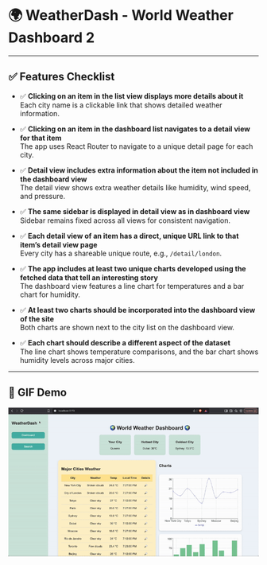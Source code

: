 # 🌍 WeatherDash - World Weather Dashboard 2

---

## ✅ Features Checklist

- ✅ **Clicking on an item in the list view displays more details about it**  
  Each city name is a clickable link that shows detailed weather information.

- ✅ **Clicking on an item in the dashboard list navigates to a detail view for that item**  
  The app uses React Router to navigate to a unique detail page for each city.

- ✅ **Detail view includes extra information about the item not included in the dashboard view**  
  The detail view shows extra weather details like humidity, wind speed, and pressure.

- ✅ **The same sidebar is displayed in detail view as in dashboard view**  
  Sidebar remains fixed across all views for consistent navigation.

- ✅ **Each detail view of an item has a direct, unique URL link to that item’s detail view page**  
  Every city has a shareable unique route, e.g., `/detail/london`.

- ✅ **The app includes at least two unique charts developed using the fetched data that tell an interesting story**  
  The dashboard view features a line chart for temperatures and a bar chart for humidity.

- ✅ **At least two charts should be incorporated into the dashboard view of the site**  
  Both charts are shown next to the city list on the dashboard view.

- ✅ **Each chart should describe a different aspect of the dataset**  
  The line chart shows temperature comparisons, and the bar chart shows humidity levels across major cities.

---

## 🎥 GIF Demo

![App Demo](./demo.gif)
